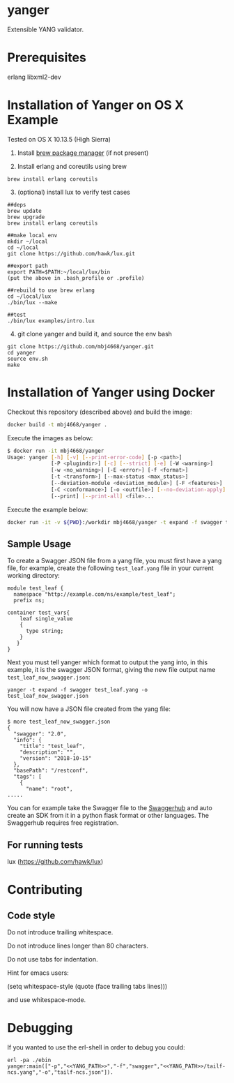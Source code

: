 yanger
======

Extensible YANG validator.

Prerequisites
=============
erlang
libxml2-dev

Installation of Yanger on OS X Example
=============

Tested on OS X 10.13.5 (High Sierra)

1. Install [brew package manager](https://brew.sh/) (if not present)


2. Install erlang and coreutils using brew
```
brew install erlang coreutils

```

3. (optional) install lux to verify test cases

```
##deps
brew update
brew upgrade
brew install erlang coreutils

##make local env
mkdir ~/local
cd ~/local
git clone https://github.com/hawk/lux.git

##export path
export PATH=$PATH:~/local/lux/bin
(put the above in .bash_profile or .profile)

##rebuild to use brew erlang
cd ~/local/lux
./bin/lux --make

##test
./bin/lux examples/intro.lux
```

4. git clone yanger and build it, and source the env bash

```
git clone https://github.com/mbj4668/yanger.git
cd yanger
source env.sh
make
```

Installation of Yanger using Docker
=============

Checkout this repository (described above) and build the image:

```sh
docker build -t mbj4668/yanger .
```

Execute the images as below:

```sh
$ docker run -it mbj4668/yanger
Usage: yanger [-h] [-v] [--print-error-code] [-p <path>]
              [-P <plugindir>] [-c] [--strict] [-e] [-W <warning>]
              [-w <no_warning>] [-E <error>] [-f <format>]
              [-t <transform>] [--max-status <max_status>]
              [--deviation-module <deviation_module>] [-F <features>]
              [-C <conformance>] [-o <outfile>] [--no-deviation-apply]
              [--print] [--print-all] <file>...
```

Execute the example below:

```sh
docker run -it -v ${PWD}:/workdir mbj4668/yanger -t expand -f swagger test_leaf.yang -o test_leaf_now_swagger.json
```

Sample Usage
-----------------

To create a Swagger JSON file from a yang file, you must first have a yang file,
for example, create the following `test_leaf.yang` file in your current working directory:

```
module test_leaf {
  namespace "http://example.com/ns/example/test_leaf";
  prefix ns;

container test_vars{
    leaf single_value
    {
      type string;
    }
   }
}
```

Next you must tell yanger which format to output the yang into, in this example,
it is the swagger JSON format, giving the new file output name `test_leaf_now_swagger.json`:

```
yanger -t expand -f swagger test_leaf.yang -o test_leaf_now_swagger.json
```

You will now have a JSON file created from the yang file:
```
$ more test_leaf_now_swagger.json
{
  "swagger": "2.0",
  "info": {
    "title": "test_leaf",
    "description": "",
    "version": "2018-10-15"
  },
  "basePath": "/restconf",
  "tags": [
    {
      "name": "root",
.....
```

You can for example take the Swagger file to the [Swaggerhub](https://app.swaggerhub.com/home) and auto create an SDK from
it in a python flask format or other languages. The Swaggerhub requires free registration.


For running tests
-----------------
lux (https://github.com/hawk/lux)


Contributing
============

Code style
----------

Do not introduce trailing whitespace.

Do not introduce lines longer than 80 characters.

Do not use tabs for indentation.

Hint for emacs users:

(setq whitespace-style (quote (face trailing tabs lines)))

and use whitespace-mode.



Debugging
=========
If you wanted to use the erl-shell in order to debug you could:

```
erl -pa ./ebin
yanger:main(["-p","<<YANG_PATH>>","-f","swagger","<<YANG_PATH>>/tailf-ncs.yang","-o","tailf-ncs.json"]).
```


